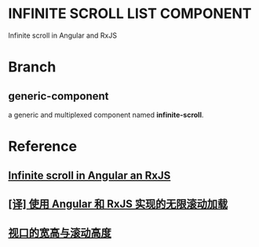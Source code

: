 # INFINITE SCROLL LIST COMPONENT
Infinite scroll in Angular and RxJS

# Branch

## generic-component
a generic and multiplexed component named __infinite-scroll__.

# Reference
## [Infinite scroll in Angular an RxJS](https://blog.strongbrew.io/infinite-scroll-with-rxjs-and-angular2/)
## [[译] 使用 Angular 和 RxJS 实现的无限滚动加载](https://zhuanlan.zhihu.com/p/34712967)
## [视口的宽高与滚动高度](http://harttle.land/2016/04/24/client-height-width.html)


